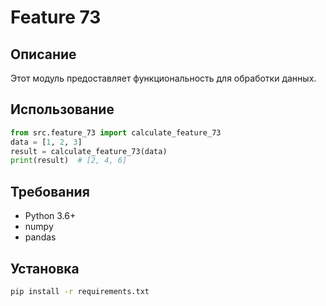 # Feature 73
## Описание
Этот модуль предоставляет функциональность для обработки данных.
## Использование
```python
from src.feature_73 import calculate_feature_73
data = [1, 2, 3]
result = calculate_feature_73(data)
print(result)  # [2, 4, 6]
```
## Требования
- Python 3.6+
- numpy
- pandas
## Установка
```bash
pip install -r requirements.txt
```